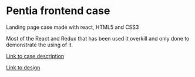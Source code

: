 # Pentia frontend case
Landing page case made with react, HTML5 and CSS3

Most of the React and Redux that has been used it overkill and only done to demonstrate the using of it.

<a href="src/assets/Case Frontend React.pdf">Link to case description</a>

<a href="src/assets/Landingpage.png">Link to design</a>
